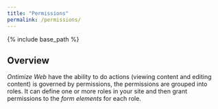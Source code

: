 ```yaml
---
title: "Permissions"
permalink: /permissions/
---
```


{% include base_path %}

## Overview

*Ontimize Web* have the ability to do actions (viewing content and editing content) is governed by permissions, the permissions are grouped into roles.
It can define one or more roles in your site and then grant permissions to the *form elements* for each role.



